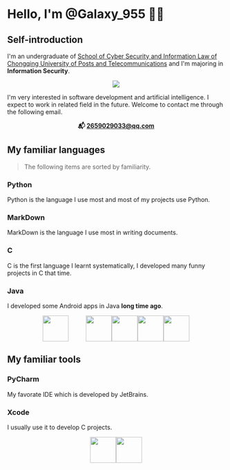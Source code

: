 # Hello, I'm @Galaxy_955 👨‍🎓

## Self-introduction

I'm an undergraduate of <a href="http://sl.cqupt.edu.cn">School of Cyber Security and Information Law of Chongqing University of Posts and Telecommunications</a> and I'm majoring in **Information Security**.

<p align="center"><img src="http://sl.cqupt.edu.cn/dfiles/6169/resource/pictures/home-logo.png"></p>

I'm very interested in software development and artificial intelligence. I expect to work in related field in the future. Welcome to contact me through the following email.

**<p align="center">📬 2659029033@qq.com</p>**

## My familiar languages

> The following items are sorted by familiarity.

### Python

Python is the language I use most and most of my projects use Python.

### MarkDown

MarkDown is the language I use most in writing documents.

### C

C is the first language I learnt systematically, I developed many funny projects in C that time.

### Java

I developed some Android apps in Java **long time ago**.

<p align="center"><img src="https://upload.wikimedia.org/wikipedia/commons/thumb/c/c3/Python-logo-notext.svg/320px-Python-logo-notext.svg.png" style="height:60px;padding-right:40px"><img src="https://upload.wikimedia.org/wikipedia/commons/thumb/4/48/Markdown-mark.svg/350px-Markdown-mark.svg.png" style="height:60px;border:40px"><img src="https://upload.wikimedia.org/wikipedia/commons/thumb/3/35/The_C_Programming_Language_logo.svg/440px-The_C_Programming_Language_logo.svg.png" style="height:60px;border:40px"><img src="https://upload.wikimedia.org/wikipedia/zh/8/88/Java_logo.png" style="height:60px;border:40px"><img src="https://upload.wikimedia.org/wikipedia/commons/thumb/6/61/HTML5_logo_and_wordmark.svg/240px-HTML5_logo_and_wordmark.svg.png" style="height:60px;border:40px"></p>

## My familiar tools

### PyCharm

My favorate IDE which is developed by JetBrains.

### Xcode

I usually use it to develop C projects.

<p align="center"><img src="https://upload.wikimedia.org/wikipedia/commons/thumb/1/1d/PyCharm_Icon.svg/128px-PyCharm_Icon.svg.png" height="60"><img src="https://upload.wikimedia.org/wikipedia/zh/thumb/3/3e/Xcode_12_logo.tiff/lossless-page1-128px-Xcode_12_logo.tiff.png" height="60"></p>
